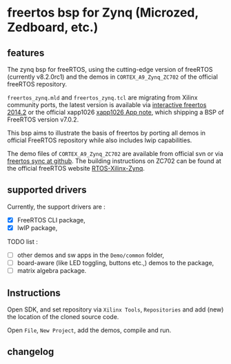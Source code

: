 freertos bsp for Zynq (Microzed, Zedboard, etc.)
================================================

## features

The zynq bsp for freeRTOS, using the cutting-edge version of freeRTOS (currently v8.2.0rc1) and the demos in `CORTEX_A9_Zynq_ZC702` of the official freeRTOS repository.

`freertos_zynq.mld` and `freertos_zynq.tcl` are migrating from Xilinx community ports, the latest version is available via [interactive freertos 2014.2](http://interactive.freertos.org/entries/31659559-Xilinx-Zynq-FreeRTOS-and-lwIP-demo-XAPP1026-Vivado-2014-2) or the official xapp1026 [xapp1026 App note](http://www.xilinx.com/support/documentation/application_notes/xapp1026.pdf), which shipping a BSP of FreeRTOS version v7.0.2.

This bsp aims to illustrate the basis of freertos by porting all demos in official FreeRTOS repository while also includes lwip capabilities.

The demo files of `CORTEX_A9_Zynq_ZC702` are available from official svn or via [freertos sync at github](https://github.com/cjlano/freertos). The building instructions on ZC702 can be found at the official freeRTOS website [RTOS-Xilinx-Zynq](http://www.freertos.org/RTOS-Xilinx-Zynq.html).

## supported drivers

Currently, the support drivers are :
- [x] FreeRTOS CLI package,
- [x] lwIP package,

TODO list :
- [ ] other demos and sw apps in the `Demo/common` folder,
- [ ] board-aware (like LED toggling, buttons etc.,) demos to the package,
- [ ] matrix algebra package.

## Instructions

Open SDK, and set repository via `Xilinx Tools`, `Repositories` and add (new) the location of the cloned source code.

Open `File`, `New Project`, add the demos, compile and run.

## changelog


